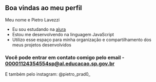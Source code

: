 ## Boa vindas ao meu perfil

Meu nome e Pietro Lavezzi

- Eu sou estudando na [alura](https://www.alura.com.br)
-  Estou me desenvolvendo na linguagem JavaScript
- Utilizo esse espaço para minha organização e compartilhamento dos meus projetos desenvolvidos

### Você pode entrar em contato comigo pelo email - 00001124354554sp@al.educacao.sp.gov.br
E também pelo instagram: @pietro_prad0_

